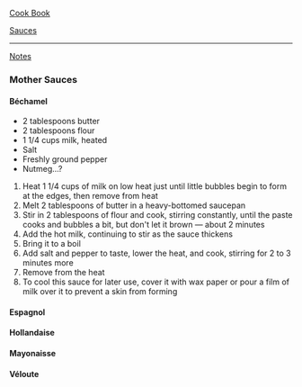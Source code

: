 [Cook Book](https://github.com/vmsmith/CookBook/blob/master/README.md)  

[Sauces](https://github.com/vmsmith/CookBook/blob/master/sauces.md)  

-----  

[Notes](https://github.com/vmsmith/CookBook/blob/master/notes.md)

### Mother Sauces  

#### Béchamel  

* 2 tablespoons butter
* 2 tablespoons flour
* 1 1/4 cups milk, heated
* Salt
* Freshly ground pepper
* Nutmeg...?

1. Heat 1 1/4 cups of milk on low heat just until little bubbles begin to form at the edges, then remove from heat  
2. Melt 2 tablespoons of butter in a heavy-bottomed saucepan  
3. Stir in 2 tablespoons of flour and cook, stirring constantly, until the paste cooks and bubbles a bit, but don't let it brown — about 2 minutes  
4. Add the hot milk, continuing to stir as the sauce thickens  
5. Bring it to a boil  
6. Add salt and pepper to taste, lower the heat, and cook, stirring for 2 to 3 minutes more  
7. Remove from the heat  
8. To cool this sauce for later use, cover it with wax paper or pour a film of milk over it to prevent a skin from forming  

#### Espagnol  


#### Hollandaise  


#### Mayonaisse  


#### Véloute  
